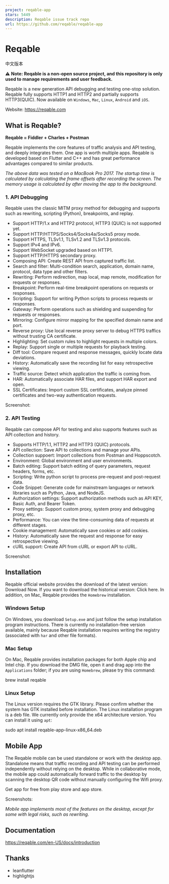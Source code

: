 ```yaml
---
project: reqable-app
stars: 5449
description: Reqable issue track repo
url: https://github.com/reqable/reqable-app
---
```


Reqable
=======

中文版本

⚠️ **Note: Reqable is a non-open source project, and this repository is only used to manage requirements and user feedback.**

Reqable is a new generation API debugging and testing one-stop solution. Reqable fully supports HTTP1 and HTTP2 and partially supports HTTP3(QUIC). Now available on `Windows`, `Mac`, `Linux`, `Android` and `iOS`.

Website: https://reqable.com

What is Reqable?
----------------

**Reqable = Fiddler + Charles + Postman**

Reqable implements the core features of traffic analysis and API testing, and deeply integrates them. One app is worth multiple apps. Reqable is developed based on Flutter and C++ and has great performance advantages compared to similar products.

_The above data was tested on a MacBook Pro 2017. The startup time is calculated by calculating the frame offsets after recording the screen. The memory usage is calculated by after moving the app to the background._

### 1\. API Debugging

Reqable uses the classic MITM proxy method for debugging and supports such as rewriting, scripting (Python), breakpoints, and replay.

-   Support HTTP/1.x and HTTP2 protocol, HTTP3 (QUIC) is not supported yet.
-   Support HTTP/HTTPS/Socks4/Socks4a/Socks5 proxy mode.
-   Support HTTPS, TLSv1.1, TLSv1.2 and TLSv1.3 protocols.
-   Support IPv4 and IPv6.
-   Support WebSocket upgraded based on HTTP1.
-   Support HTTP/HTTPS secondary proxy.
-   Composing API: Create REST API from captured traffic list.
-   Search and filter: Multi-condition search, application, domain name, protocol, data type and other filters.
-   Rewriting: Perform redirection, map local, map remote, modification for requests or responses.
-   Breakpoint: Perform real-time breakpoint operations on requests or responses.
-   Scripting: Support for writing Python scripts to process requests or responses.
-   Gateway: Perform operations such as shielding and suspending for requests or responses.
-   Mirroring: Configure mirror mapping for the specified domain name and port.
-   Reverse proxy: Use local reverse proxy server to debug HTTPS traffics without trusting CA certificate.
-   Highlighting: Set custom rules to highlight requests in multiple colors.
-   Replay: Support single or multiple requests for playback testing.
-   Diff tool: Compare request and response messages, quickly locate data deviations.
-   History: Automatically save the recording list for easy retrospective viewing.
-   Traffic source: Detect which application the traffic is coming from.
-   HAR: Automatically associate HAR files, and support HAR export and open.
-   SSL Certificates: Import custom SSL certificates, analyze pinned certificates and two-way authentication requests.

Screenshot:

### 2\. API Testing

Reqable can compose API for testing and also supports features such as API collection and history.

-   Supports HTTP/1.1, HTTP2 and HTTP3 (QUIC) protocols.
-   API collection: Save API to collections and manage your APIs.
-   Collection suppoert: Import collections from Postman and Hoppscotch.
-   Environment: Global environment and user environments.
-   Batch editing: Support batch editing of query parameters, request headers, forms, etc.
-   Scripting: Write python script to process pre-request and post-request data.
-   Code Snippet: Generate code for mainstream languages ​​or network libraries such as Python, Java, and NodeJS.
-   Authorization settings: Support authorization methods such as API KEY, Basic Auth, and Bearer Token.
-   Proxy settings: Support custom proxy, system proxy and debugging proxy, etc.
-   Performance: You can view the time-consuming data of requests at different stages.
-   Cookie management: Automatically save cookies or add cookies.
-   History: Automatically save the request and response for easy retrospective viewing.
-   cURL support: Create API from cURL or export API to cURL.

Screenshot:

Installation
------------

Reqable official website provides the download of the latest version: Download Now. If you want to download the historical version: Click here. In addition, on Mac, Reqable provides the `Homebrew` installation.

### Windows Setup

On Windows, you download `Setup.exe` and just follow the setup installation program instructions. There is currently no installation-free version available, mainly because Reqable installation requires writing the registry (associated with `har` and other file formats).

### Mac Setup

On Mac, Reqable provides installation packages for both Apple chip and Intel chip. If you download the DMG file, open it and drag app into the `Applications` folder; if you are using `Homebrew`, please try this command:

brew install reqable

### Linux Setup

The Linux version requires the GTK library. Please confirm whether the system has GTK installed before installation. The Linux installation program is a deb file. We currently only provide the x64 architecture version. You can install it using `apt`:

sudo apt install reqable-app-linux-x86\_64.deb

Mobile App
----------

The Reqable mobile can be used standalone or work with the desktop app. Standalone means that traffic recording and API testing can be performed independently without relying on the desktop. While in collaborative mode, the mobile app could automatically forward traffic to the desktop by scanning the desktop QR code without manually configuring the Wifi proxy.

Get app for free from play store and app store.

Screenshots:

_Mobile app implements most of the features on the desktop, except for some with legal risks, such as rewriting._

Documentation
-------------

https://reqable.com/en-US/docs/introduction

Thanks
------

-   leanflutter
-   highlightjs
